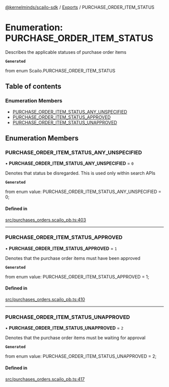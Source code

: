 [@kernelminds/scailo-sdk](../README.md) / [Exports](../modules.md) / PURCHASE\_ORDER\_ITEM\_STATUS

# Enumeration: PURCHASE\_ORDER\_ITEM\_STATUS

Describes the applicable statuses of purchase order items

**`Generated`**

from enum Scailo.PURCHASE_ORDER_ITEM_STATUS

## Table of contents

### Enumeration Members

- [PURCHASE\_ORDER\_ITEM\_STATUS\_ANY\_UNSPECIFIED](PURCHASE_ORDER_ITEM_STATUS.md#purchase_order_item_status_any_unspecified)
- [PURCHASE\_ORDER\_ITEM\_STATUS\_APPROVED](PURCHASE_ORDER_ITEM_STATUS.md#purchase_order_item_status_approved)
- [PURCHASE\_ORDER\_ITEM\_STATUS\_UNAPPROVED](PURCHASE_ORDER_ITEM_STATUS.md#purchase_order_item_status_unapproved)

## Enumeration Members

### PURCHASE\_ORDER\_ITEM\_STATUS\_ANY\_UNSPECIFIED

• **PURCHASE\_ORDER\_ITEM\_STATUS\_ANY\_UNSPECIFIED** = ``0``

Denotes that status be disregarded. This is used only within search APIs

**`Generated`**

from enum value: PURCHASE_ORDER_ITEM_STATUS_ANY_UNSPECIFIED = 0;

#### Defined in

[src/purchases_orders.scailo_pb.ts:403](https://github.com/scailo/ts-sdk/blob/c10a36b57201dfa5903d4b53efa1e62aa6208936/src/purchases_orders.scailo_pb.ts#L403)

___

### PURCHASE\_ORDER\_ITEM\_STATUS\_APPROVED

• **PURCHASE\_ORDER\_ITEM\_STATUS\_APPROVED** = ``1``

Denotes that the purchase order items must have been approved

**`Generated`**

from enum value: PURCHASE_ORDER_ITEM_STATUS_APPROVED = 1;

#### Defined in

[src/purchases_orders.scailo_pb.ts:410](https://github.com/scailo/ts-sdk/blob/c10a36b57201dfa5903d4b53efa1e62aa6208936/src/purchases_orders.scailo_pb.ts#L410)

___

### PURCHASE\_ORDER\_ITEM\_STATUS\_UNAPPROVED

• **PURCHASE\_ORDER\_ITEM\_STATUS\_UNAPPROVED** = ``2``

Denotes that the purchase order items must be waiting for approval

**`Generated`**

from enum value: PURCHASE_ORDER_ITEM_STATUS_UNAPPROVED = 2;

#### Defined in

[src/purchases_orders.scailo_pb.ts:417](https://github.com/scailo/ts-sdk/blob/c10a36b57201dfa5903d4b53efa1e62aa6208936/src/purchases_orders.scailo_pb.ts#L417)
